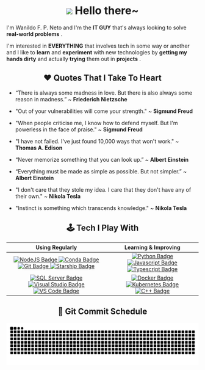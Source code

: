 <h1 align="center"><a target="_blank" rel="noopener noreferrer" href="https://github.com/wanildopneto/img/Hi.gif"><img src="https://github.com/wanildopneto/img/Hi.gif" width="30px" style="max-width:100%"></a> Hello there~</h1>

I'm Wanildo F. P. Neto and I'm the **IT GUY** that's always looking to solve **real-world problems** .

I'm interested in **EVERYTHING** that involves tech in some way or another and I like to **learn** and **experiment** with new technologies by **getting my hands dirty** and actually **trying** them out in **projects** .

<h2 align="center">❤ Quotes That I Take To Heart</h2>

- “There is always some madness in love. But there is also always some reason in madness.” ~ **Friederich Nietzsche**

- "Out of your vulnerabilities will come your strength." ~ **Sigmund Freud**

- "When people criticise me, I know how to defend myself. But I'm powerless in the face of praise." ~ **Sigmund Freud**

- "I have not failed. I've just found 10,000 ways that won't work." ~ **Thomas A. Edison**

- “Never memorize something that you can look up.” ~ **Albert Einstein**

- “Everything must be made as simple as possible. But not simpler.” ~ **Albert Einstein**

- "I don't care that they stole my idea. I care that they don't have any of their own." ~ **Nikola Tesla**

- "Instinct is something which transcends knowledge." ~ **Nikola Tesla**

<h2 align="center">🕹️ Tech I Play With</h2>

<div align="center">
    <table align="center">
        <thead>
            <th><span align="middle">Using Regularly</span></th>
            <th><span align="middle">Learning & Improving</span></th>
        </thead>
        <tbody>
            <tr>
                <td align="center">
                    <a href="https://nodejs.org/">
                        <img  src="https://img.shields.io/badge/Node.js-339933?style=for-the-badge&logo=nodedotjs&logoColor=white" alt="NodeJS Badge"/>
                    </a>
                    <a href="https://www.anaconda.com/">
                        <img  src="https://img.shields.io/badge/conda-342B029.svg?&style=for-the-badge&logo=anaconda&logoColor=white" alt="Conda Badge"/>
                    </a>
                    <a href="https://git-scm.com/">
                        <img  src="https://img.shields.io/badge/GIT-E44C30?style=for-the-badge&logo=git&logoColor=white" alt="Git Badge"/>
                    </a>
                    <a href="https://starship.rs/">
                        <img  src="https://img.shields.io/badge/starship-DD0B78?style=for-the-badge&logo=starship&logoColor=white" alt="Starship Badge"/>
                    </a>
                </td>
                <td align="center">
                    <a href="https://www.python.org/">
                        <img  src="https://img.shields.io/badge/Python-FFD43B?style=for-the-badge&logo=python&logoColor=blue" alt="Python Badge"/>
                    </a>
                    <a href="https://www.javascript.com/">
                        <img  src="https://img.shields.io/badge/JavaScript-323330?style=for-the-badge&logo=javascript&logoColor=F7DF1E" alt="Javascript Badge"/>
                    </a>
                    <a href="https://www.typescriptlang.org/">
                        <img  src="https://img.shields.io/badge/TypeScript-007ACC?style=for-the-badge&logo=typescript&logoColor=white" alt="Typescript Badge"/>
                    </a>
                </td>
            </tr>
            <tr>
                <td align="center">
                    <a href="https://www.postgresql.org/">
                        <img  src="https://img.shields.io/badge/PostgreSQL-316192?style=for-the-badge&logo=postgresql&logoColor=white" alt="SQL Server Badge"/>
                    </a>
                    <a href="https://visualstudio.microsoft.com/">
                        <img  src="https://img.shields.io/badge/Visual_Studio-5C2D91?style=for-the-badge&logo=visual%20studio&logoColor=white" alt="Visual Studio Badge" />
                    </a>
                    <a href="https://code.visualstudio.com/">
                        <img  src="https://img.shields.io/badge/VS_CODE-0078D4?style=for-the-badge&logo=visual%20studio%20code&logoColor=white" alt="VS Code Badge"/>
                    </a>
                </td>
                <td align="center">
                    <a href="https://www.docker.com/">
                        <img  src="https://img.shields.io/badge/Docker-2CA5E0?style=for-the-badge&logo=docker&logoColor=white" alt="Docker Badge"/>
                    </a>
                    <a href="https://kubernetes.io/">
                        <img src="https://img.shields.io/badge/kubernetes-326ce5.svg?&style=for-the-badge&logo=kubernetes&logoColor=white" alt="Kubernetes Badge">
                    </a>
                    <a href="http://www.cplusplus.org/">
                        <img src="https://img.shields.io/badge/C%2B%2B-00599C?style=for-the-badge&logo=c%2B%2B&logoColor=white" alt="C++ Badge">
                    </a>
                </td>
            </tr>
        </tbody>
    </table>
</div>

<h2 align="center">🐍 Git Commit Schedule</h2>

<div align="center" href="https://github.com/wanildopneto">
  <img src="https://github.com/wanildopneto/wanildopneto/blob/output/github-contribution-grid-snake.svg">
</div>
